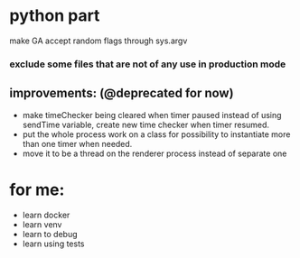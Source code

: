# python part

make GA accept random flags through sys.argv

### exclude some files that are not of any use in production mode

## improvements: (@deprecated for now)

- make timeChecker being cleared when timer paused instead of using
  sendTime variable, create new time checker when timer resumed.
- put the whole process work on a class for possibility to instantiate
  more than one timer when needed.
- move it to be a thread on the renderer process instead of separate one

# for me:

- learn docker
- learn venv
- learn to debug
- learn using tests

